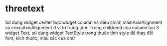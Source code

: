 # threetext

Sử dụng widget center bọc widget column và điều chỉnh mainAxisAlignment và crossAxisAlignment ở vị trí trung tâm. Trong childrend của column tạo 3 widget Text, sử dụng widget TextStyle trong thuộc tính style để thay đổi font, kích thước, màu sắc của chữ
